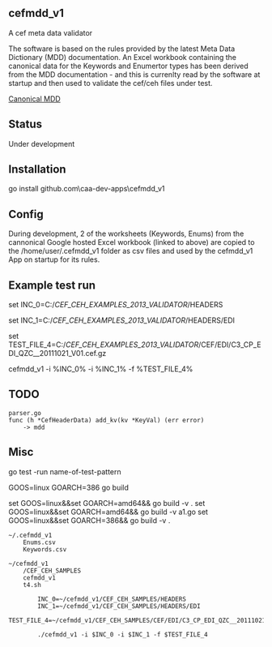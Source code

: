 ## cefmdd_v1
A cef meta data validator


The software is based on the rules provided by the latest Meta Data Dictionary (MDD) documentation.
An Excel workbook containing the canonical data for the Keywords and Enumertor types has been
derived from the MDD documentation - and this is currenlty read by the software at startup 
and then used to validate the cef/ceh files under test.

[Canonical MDD](https://docs.google.com/spreadsheets/d/1KSEQS-1ncG7tNt7PJRVbT_gGuFfyJfmWNHoKANsw5kI/pubhtml "Google Hosted Excel Workbook")


## Status
Under development


## Installation
go install github.com\caa-dev-apps\cefmdd_v1


## Config
During development, 2 of the worksheets (Keywords, Enums) from the cannonical Google hosted Excel workbook (linked to above)
are copied to the /home/user/.cefmdd_v1 folder as csv files and used by the cefmdd_v1 App on startup for its rules.


## Example test run
set INC_0=C:/_CEF_CEH_EXAMPLES_2013_VALIDATOR_/HEADERS

set INC_1=C:/_CEF_CEH_EXAMPLES_2013_VALIDATOR_/HEADERS/EDI

set TEST_FILE_4=C:/_CEF_CEH_EXAMPLES_2013_VALIDATOR_/CEF/EDI/C3_CP_EDI_QZC__20111021_V01.cef.gz


cefmdd_v1 -i %INC_0% -i %INC_1% -f %TEST_FILE_4% 


## TODO
    parser.go 
    func (h *CefHeaderData) add_kv(kv *KeyVal) (err error) 
        -> mdd

## Misc        
go test -run name-of-test-pattern  

GOOS=linux GOARCH=386 go build

set GOOS=linux&&set GOARCH=amd64&& go build -v .
set GOOS=linux&&set GOARCH=amd64&& go build -v a1.go
set GOOS=linux&&set GOARCH=386&& go build -v .



    ~/.cefmdd_v1
        Enums.csv
        Keywords.csv
        
    ~/cefmdd_v1
        /CEF_CEH_SAMPLES
        cefmdd_v1
        t4.sh

            INC_0=~/cefmdd_v1/CEF_CEH_SAMPLES/HEADERS
            INC_1=~/cefmdd_v1/CEF_CEH_SAMPLES/HEADERS/EDI
            TEST_FILE_4=~/cefmdd_v1/CEF_CEH_SAMPLES/CEF/EDI/C3_CP_EDI_QZC__20111021_V01.cef.gz

            ./cefmdd_v1 -i $INC_0 -i $INC_1 -f $TEST_FILE_4

            
            
            
            
            
            
            
            
            
            